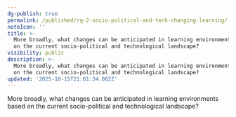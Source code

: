 ```yaml
---
dg-publish: true
permalink: /published/rq-2-socio-political-and-tech-changing-learning/
noteIcon: ''
title: >-
  More broadly, what changes can be anticipated in learning environments based
  on the current socio-political and technological landscape?
visibility: public
description: >-
  More broadly, what changes can be anticipated in learning environments based
  on the current socio-political and technological landscape?
updated: '2025-10-15T21:01:34.002Z'
---
```


More broadly, what changes can be anticipated in learning environments based on the current socio-political and technological landscape? 
